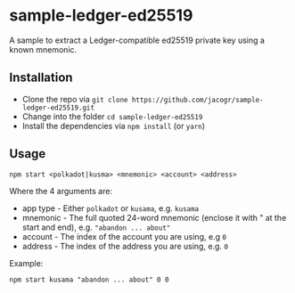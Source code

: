 # sample-ledger-ed25519

A sample to extract a Ledger-compatible ed25519 private key using a known mnemonic.


## Installation

- Clone the repo via `git clone https://github.com/jacogr/sample-ledger-ed25519.git`
- Change into the folder `cd sample-ledger-ed25519`
- Install the dependencies via `npm install` (or `yarn`)


## Usage

`npm start <polkadot|kusma> <mnemonic> <account> <address>`

Where the 4 arguments are:

- app type - Either `polkadot` or `kusama`, e.g. `kusama`
- mnemonic - The full quoted 24-word mnemonic (enclose it with " at the start and end), e.g. `"abandon ... about"`
- account - The index of the account you are using, e.g `0`
- address - The index of the address you are using, e.g. `0`

Example:

  `npm start kusama "abandon ... about" 0 0`
